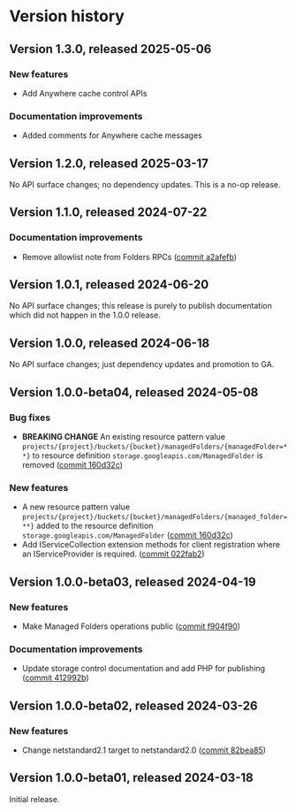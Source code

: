 # Version history

## Version 1.3.0, released 2025-05-06

### New features

- Add Anywhere cache control APIs

### Documentation improvements

- Added comments for Anywhere cache messages

## Version 1.2.0, released 2025-03-17

No API surface changes; no dependency updates. This is a no-op release.

## Version 1.1.0, released 2024-07-22

### Documentation improvements

- Remove allowlist note from Folders RPCs ([commit a2afefb](https://github.com/googleapis/google-cloud-dotnet/commit/a2afefb2bb16c0b0d5382cd6e2eae4ff81867ee7))
## Version 1.0.1, released 2024-06-20

No API surface changes; this release is purely to publish
documentation which did not happen in the 1.0.0 release.

## Version 1.0.0, released 2024-06-18

No API surface changes; just dependency updates and promotion to GA.

## Version 1.0.0-beta04, released 2024-05-08

### Bug fixes

- **BREAKING CHANGE** An existing resource pattern value `projects/{project}/buckets/{bucket}/managedFolders/{managedFolder=**}` to resource definition `storage.googleapis.com/ManagedFolder` is removed ([commit 160d32c](https://github.com/googleapis/google-cloud-dotnet/commit/160d32cd7ff78ae2aeeb9aa6383c8212b27d3b67))

### New features

- A new resource pattern value `projects/{project}/buckets/{bucket}/managedFolders/{managed_folder=**}` added to the resource definition `storage.googleapis.com/ManagedFolder` ([commit 160d32c](https://github.com/googleapis/google-cloud-dotnet/commit/160d32cd7ff78ae2aeeb9aa6383c8212b27d3b67))
- Add IServiceCollection extension methods for client registration where an IServiceProvider is required. ([commit 022fab2](https://github.com/googleapis/google-cloud-dotnet/commit/022fab203f28fb9c608972af7f8b83f571ae5694))

## Version 1.0.0-beta03, released 2024-04-19

### New features

- Make Managed Folders operations public ([commit f904f90](https://github.com/googleapis/google-cloud-dotnet/commit/f904f9043d4f8be15e2cfa0fc14e87c182b32b70))

### Documentation improvements

- Update storage control documentation and add PHP for publishing ([commit 412992b](https://github.com/googleapis/google-cloud-dotnet/commit/412992b9d928fa7b111ca7018bf0c3448d6f0809))

## Version 1.0.0-beta02, released 2024-03-26

### New features

- Change netstandard2.1 target to netstandard2.0 ([commit 82bea85](https://github.com/googleapis/google-cloud-dotnet/commit/82bea850661975b9750ac30753528cc9d2e05240))

## Version 1.0.0-beta01, released 2024-03-18

Initial release.
